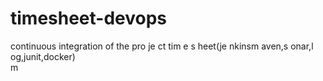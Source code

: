 # timesheet-devops

continuous integration of the pro je ct tim e s heet(je  nkinsm aven,s    onar,l  og,junit,docker)    
m
